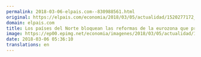 ```yaml
---
permalink: 2018-03-06-elpais.com--830988561.html
original: https://elpais.com/economia/2018/03/05/actualidad/1520277172_217994.html#?ref=rss&format=simple&link=link
domain: elpais.com
title: Los países del Norte bloquean las reformas de la eurozona que proponen Macron y Juncker
image: https://ep00.epimg.net/economia/imagenes/2018/03/05/actualidad/1520277172_217994_1520277526_rrss_normal.jpg
date: 2018-03-06 05:36:10
translations: en
---
```



